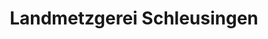 ---
title: "Landmetzgerei Schleusingen"
url: /schleusingen/landmetzgerei-schleusingen/
shop: Metzgerei
---